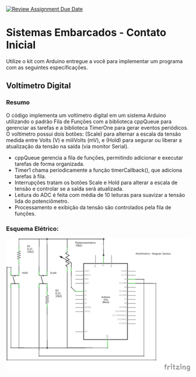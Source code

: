 [![Review Assignment Due Date](https://classroom.github.com/assets/deadline-readme-button-22041afd0340ce965d47ae6ef1cefeee28c7c493a6346c4f15d667ab976d596c.svg)](https://classroom.github.com/a/zg6ID6BY)
# Sistemas Embarcados - Contato Inicial

Utilize o kit com Arduino entregue a você para implementar um programa com as seguintes especificações.

## Voltímetro Digital

### Resumo

O código implementa um voltímetro digital em um sistema Arduino utilizando o padrão Fila de Funções com a biblioteca cppQueue para gerenciar as tarefas e a biblioteca TimerOne para gerar eventos periódicos. O voltímetro possui dois botões: (Scale) para alternar a escala da tensão medida entre Volts (V) e miliVolts (mV), e (Hold) para segurar ou liberar a atualização da tensão na saída (via monitor Serial).


* cppQueue gerencia a fila de funções, permitindo adicionar e executar tarefas de forma organizada.
* Timer1 chama periodicamente a função timerCallback(), que adiciona tarefas à fila.
* Interrupções tratam os botões Scale e Hold para alterar a escala de tensão e controlar se a saída será atualizada.
* Leitura do ADC é feita com média de 10 leituras para suavizar a tensão lida do potenciômetro.
* Processamento e exibição da tensão são controlados pela fila de funções.

### Esquema Elétrico:

![Esquema: ](av1_Esquema.png)